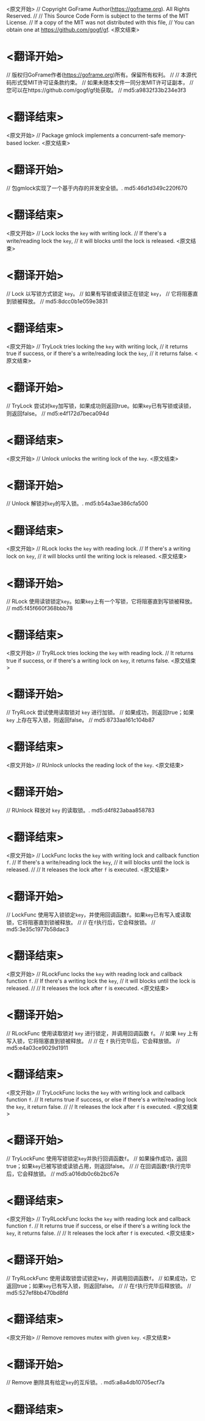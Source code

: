 
<原文开始>
// Copyright GoFrame Author(https://goframe.org). All Rights Reserved.
//
// This Source Code Form is subject to the terms of the MIT License.
// If a copy of the MIT was not distributed with this file,
// You can obtain one at https://github.com/gogf/gf.
<原文结束>

# <翻译开始>
// 版权归GoFrame作者(https://goframe.org)所有。保留所有权利。
//
// 本源代码形式受MIT许可证条款约束。
// 如果未随本文件一同分发MIT许可证副本，
// 您可以在https://github.com/gogf/gf处获取。
// md5:a9832f33b234e3f3
# <翻译结束>


<原文开始>
// Package gmlock implements a concurrent-safe memory-based locker.
<原文结束>

# <翻译开始>
// 包gmlock实现了一个基于内存的并发安全锁。. md5:46d1d349c220f670
# <翻译结束>


<原文开始>
// Lock locks the `key` with writing lock.
// If there's a write/reading lock the `key`,
// it will blocks until the lock is released.
<原文结束>

# <翻译开始>
// Lock 以写锁方式锁定 `key`。
// 如果有写锁或读锁正在锁定 `key`，
// 它将阻塞直到锁被释放。
// md5:8dcc0b1e059e3831
# <翻译结束>


<原文开始>
// TryLock tries locking the `key` with writing lock,
// it returns true if success, or if there's a write/reading lock the `key`,
// it returns false.
<原文结束>

# <翻译开始>
// TryLock 尝试对`key`加写锁，如果成功则返回true。如果`key`已有写锁或读锁，则返回false。
// md5:e4f172d7beca094d
# <翻译结束>


<原文开始>
// Unlock unlocks the writing lock of the `key`.
<原文结束>

# <翻译开始>
// Unlock 解锁对`key`的写入锁。. md5:b54a3ae386cfa500
# <翻译结束>


<原文开始>
// RLock locks the `key` with reading lock.
// If there's a writing lock on `key`,
// it will blocks until the writing lock is released.
<原文结束>

# <翻译开始>
// RLock 使用读锁锁定`key`。如果`key`上有一个写锁，它将阻塞直到写锁被释放。
// md5:f45f660f368bbb78
# <翻译结束>


<原文开始>
// TryRLock tries locking the `key` with reading lock.
// It returns true if success, or if there's a writing lock on `key`, it returns false.
<原文结束>

# <翻译开始>
// TryRLock 尝试使用读取锁对 `key` 进行加锁。
// 如果成功，则返回true；如果 `key` 上存在写入锁，则返回false。
// md5:8733aa161c104b87
# <翻译结束>


<原文开始>
// RUnlock unlocks the reading lock of the `key`.
<原文结束>

# <翻译开始>
// RUnlock 释放对 `key` 的读取锁。. md5:d4f823abaa858783
# <翻译结束>


<原文开始>
// LockFunc locks the `key` with writing lock and callback function `f`.
// If there's a write/reading lock the `key`,
// it will blocks until the lock is released.
//
// It releases the lock after `f` is executed.
<原文结束>

# <翻译开始>
// LockFunc 使用写入锁锁定`key`，并使用回调函数`f`。如果`key`已有写入或读取锁，它将阻塞直到锁被释放。
// 
// 在`f`执行后，它会释放锁。
// md5:3e35c1977b58dac3
# <翻译结束>


<原文开始>
// RLockFunc locks the `key` with reading lock and callback function `f`.
// If there's a writing lock the `key`,
// it will blocks until the lock is released.
//
// It releases the lock after `f` is executed.
<原文结束>

# <翻译开始>
// RLockFunc 使用读取锁对 `key` 进行锁定，并调用回调函数 `f`。
// 如果 `key` 上有写入锁，它将阻塞直到锁被释放。
//
// 在 `f` 执行完毕后，它会释放锁。
// md5:e4a03ce9029d1911
# <翻译结束>


<原文开始>
// TryLockFunc locks the `key` with writing lock and callback function `f`.
// It returns true if success, or else if there's a write/reading lock the `key`, it return false.
//
// It releases the lock after `f` is executed.
<原文结束>

# <翻译开始>
// TryLockFunc 使用写锁锁定`key`并执行回调函数`f`。
// 如果操作成功，返回true；如果`key`已被写锁或读锁占用，则返回false。
//
// 在回调函数`f`执行完毕后，它会释放锁。
// md5:a016db0c6b2bc67e
# <翻译结束>


<原文开始>
// TryRLockFunc locks the `key` with reading lock and callback function `f`.
// It returns true if success, or else if there's a writing lock the `key`, it returns false.
//
// It releases the lock after `f` is executed.
<原文结束>

# <翻译开始>
// TryRLockFunc 使用读取锁尝试锁定`key`，并调用回调函数`f`。
// 如果成功，它返回true；如果`key`已有写入锁，则返回false。
//
// 在`f`执行完毕后释放锁。
// md5:527ef8bb470bd8fd
# <翻译结束>


<原文开始>
// Remove removes mutex with given `key`.
<原文结束>

# <翻译开始>
// Remove 删除具有给定`key`的互斥锁。. md5:a8a4db10705ecf7a
# <翻译结束>

